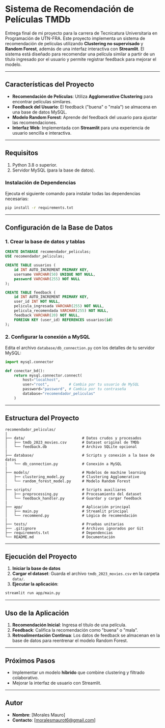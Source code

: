 
# Sistema de Recomendación de Películas TMDb

Entrega final de mi proyecto para la carrera de Tecnicatura Universitaria en Programación de UTN-FRA.
Este proyecto implementa un sistema de recomendación de películas utilizando **Clustering no supervisado** y **Random Forest**, además de una interfaz interactiva con **Streamlit**. El sistema está diseñado para recomendar una película similar a partir de un título ingresado por el usuario y permite registrar feedback para mejorar el modelo.

---

## **Características del Proyecto**

- **Recomendación de Películas**: Utiliza **Agglomerative Clustering** para encontrar películas similares.
- **Feedback del Usuario**: El feedback ("buena" o "mala") se almacena en una base de datos MySQL.
- **Modelo Random Forest**: Aprende del feedback del usuario para ajustar las recomendaciones.
- **Interfaz Web**: Implementada con **Streamlit** para una experiencia de usuario sencilla e interactiva.

---

## **Requisitos**

1. Python 3.8 o superior.
2. Servidor MySQL (para la base de datos).

### **Instalación de Dependencias**

Ejecuta el siguiente comando para instalar todas las dependencias necesarias:
```bash
pip install -r requirements.txt
```

---

## **Configuración de la Base de Datos**

### **1. Crear la base de datos y tablas**

```sql
CREATE DATABASE recomendador_peliculas;
USE recomendador_peliculas;

CREATE TABLE usuarios (
    id INT AUTO_INCREMENT PRIMARY KEY,
    username VARCHAR(50) UNIQUE NOT NULL,
    password VARCHAR(255) NOT NULL
);

CREATE TABLE feedback (
    id INT AUTO_INCREMENT PRIMARY KEY,
    user_id INT NOT NULL,
    pelicula_ingresada VARCHAR(255) NOT NULL,
    pelicula_recomendada VARCHAR(255) NOT NULL,
    feedback VARCHAR(20) NOT NULL,
    FOREIGN KEY (user_id) REFERENCES usuarios(id)
);
```

### **2. Configurar la conexión a MySQL**
Edita el archivo `database/db_connection.py` con los detalles de tu servidor MySQL:
```python
import mysql.connector

def conectar_bd():
    return mysql.connector.connect(
        host="localhost",
        user="root",         # Cambia por tu usuario de MySQL
        password="password", # Cambia por tu contraseña
        database="recomendador_peliculas"
    )
```

---

## **Estructura del Proyecto**

```plaintext
recomendador_peliculas/
|
├── data/                          # Datos crudos y procesados
│   ├── tmdb_2023_movies.csv       # Dataset original de TMDb
│   └── feedback.db                # Archivo SQLite opcional
|
├── database/                      # Scripts y conexión a la base de datos
│   └── db_connection.py           # Conexión a MySQL
|
├── models/                        # Modelos de machine learning
│   ├── clustering_model.py        # Clustering Agglomerative
│   └── random_forest_model.py     # Modelo Random Forest
|
├── scripts/                       # Scripts auxiliares
│   ├── preprocessing.py           # Procesamiento del dataset
│   └── feedback_handler.py        # Guardar y cargar feedback
|
├── app/                           # Aplicación principal
│   ├── main.py                    # Streamlit principal
│   └── recommend.py               # Lógica de recomendación
|
├── tests/                         # Pruebas unitarias
├── .gitignore                     # Archivos ignorados por Git
├── requirements.txt               # Dependencias
└── README.md                      # Documentación
```

---

## **Ejecución del Proyecto**

1. **Iniciar la base de datos**
2. **Cargar el dataset**: Guarda el archivo `tmdb_2023_movies.csv` en la carpeta `data/`.
3. **Ejecutar la aplicación**:

```bash
streamlit run app/main.py
```

---

## **Uso de la Aplicación**

1. **Recomendación Inicial**: Ingresa el título de una película.
2. **Feedback**: Califica la recomendación como "buena" o "mala".
3. **Retroalimentación Continua**: Los datos de feedback se almacenan en la base de datos para reentrenar el modelo Random Forest.

---

## **Próximos Pasos**

- Implementar un modelo **híbrido** que combine clustering y filtrado colaborativo.
- Mejorar la interfaz de usuario con Streamlit.

---

## **Autor**
- **Nombre**: [Morales Mauro]
- **Contacto**: [moralesmaurot6@gmail.com]
